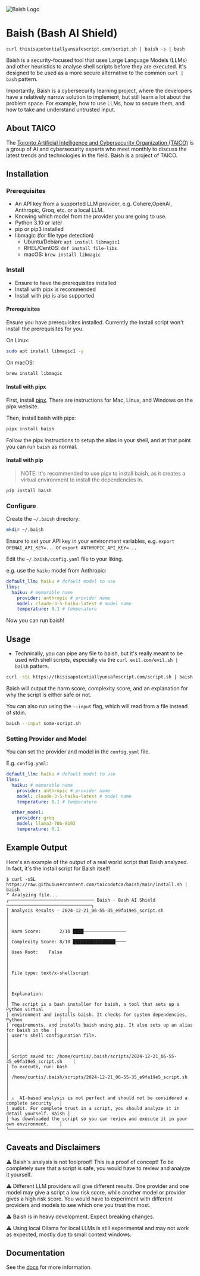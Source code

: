 ![Baish Logo](img/baish.png)

# Baish (Bash AI Shield)

`curl thisisapotentiallyunsafescript.com/script.sh | baish -s | bash`

Baish is a security-focused tool that uses Large Language Models (LLMs) and other heuristics to analyse shell scripts before they are executed. It's designed to be used as a more secure alternative to the common `curl | bash` pattern.

Importantly, Baish is a cybersecurity learning project, where the developers have a relatively narrow solution to implement, but still learn a lot about the problem space. For example, how to use LLMs, how to secure them, and how to take and understand untrusted input.

## About TAICO

The [Toronto Artificial Intelligence and Cybersecurity Organization (TAICO)](https://taico.ca) is a group of AI and cybersecurity experts who meet monthly to discuss the latest trends and technologies in the field. Baish is a project of TAICO.

## Installation

### Prerequisites

* An API key from a supported LLM provider, e.g. Cohere,OpenAI, Anthropic, Groq, etc. or a local LLM.
* Knowing which model from the provider you are going to use.
* Python 3.10 or later
* pip or pip3 installed
* libmagic (for file type detection)
  * Ubuntu/Debian: `apt install libmagic1`
  * RHEL/CentOS: `dnf install file-libs`
  * macOS: `brew install libmagic`

### Install

* Ensure to have the prerequisites installed
* Install with pipx is recommended
* Install with pip is also supported

#### Prerequisites

Ensure you have prerequisites installed. Currently the install script won't install the prerequisites for you.

On Linux:

```bash
sudo apt install libmagic1 -y
```

On macOS:

```bash
brew install libmagic
```

#### Install with pipx

First, install [pipx](https://github.com/pypa/pipx). There are instructions for Mac, Linux, and Windows on the pipx website.

Then, install baish with pipx:

```bash
pipx install baish
```

Follow the pipx instructions to setup the alias in your shell, and at that point you can run `baish` as normal.

#### Install with pip

>NOTE: It's recommended to use pipx to install baish, as it creates a virtual environment to install the dependencies in.

```bash
pip install baish
```

### Configure

Create the `~/.baish` directory:

```bash
mkdir ~/.baish
```

Ensure to set your API key in your environment variables, e.g. `export OPENAI_API_KEY=...` or `export ANTHROPIC_API_KEY=...`

Edit the `~/.baish/config.yaml` file to your liking.

e.g. use the `haiku` model from Anthropic:

```yaml
default_llm: haiku # default model to use
llms:
  haiku: # memorable name
    provider: anthropic # provider name
    model: claude-3-5-haiku-latest # model name
    temperature: 0.1 # temperature
```

Now you can run baish!

## Usage

* Technically, you can pipe any file to baish, but it's really meant to be used with shell scripts, especially via the `curl evil.com/evil.sh | baish` pattern.

```bash
curl -sSL https://thisisapotentiallyunsafescript.com/script.sh | baish
```

Baish will output the harm score, complexity score, and an explanation for why the script is either safe or not.

You can also run using the `--input` flag, which will read from a file instead of stdin.

```bash
baish --input some-script.sh
```

### Setting Provider and Model

You can set the provider and model in the `config.yaml` file.   

E.g. `config.yaml`:

```yaml
default_llm: haiku # default model to use
llms:
  haiku: # memorable name
    provider: anthropic # provider name
    model: claude-3-5-haiku-latest # model name
    temperature: 0.1 # temperature

  other_model:
    provider: groq
    model: llama3-70b-8192
    temperature: 0.1
```

## Example Output

Here's an example of the output of a real world script that Baish analyzed. In fact, it's the install script for Baish itself!

```text
$ curl -sSL https://raw.githubusercontent.com/taicodotca/baish/main/install.sh | baish 
⠋ Analyzing file...
╭──────────────────────────────── Baish - Bash AI Shield ────────────────────────────────╮
│ Analysis Results - 2024-12-21_06-55-35_e9fa19e5_script.sh                              │
│                                                                                        │
│ Harm Score:       2/10 ████────────────────                                            │
│ Complexity Score: 8/10 ████████████████────                                            │
│ Uses Root:    False                                                                    │
│                                                                                        │
│ File type: text/x-shellscript                                                          │
│                                                                                        │
│ Explanation:                                                                           │
│ The script is a bash installer for baish, a tool that sets up a Python virtual         │
│ environment and installs baish. It checks for system dependencies, Python              │
│ requirements, and installs baish using pip. It also sets up an alias for baish in the  │
│ user's shell configuration file.                                                       │
│                                                                                        │
│ Script saved to: /home/curtis/.baish/scripts/2024-12-21_06-55-35_e9fa19e5_script.sh    │
│ To execute, run: bash                                                                  │
│ /home/curtis/.baish/scripts/2024-12-21_06-55-35_e9fa19e5_script.sh                     │
│                                                                                        │
│ ⚠️  AI-based analysis is not perfect and should not be considered a complete security   │
│ audit. For complete trust in a script, you should analyze it in detail yourself. Baish │
│ has downloaded the script so you can review and execute it in your own environment.    │
╰────────────────────────────────────────────────────────────────────────────────────────╯
```

## Caveats and Disclaimers

⚠️ Baish's analysis is not foolproof! This is a proof of concept! To be completely sure that a script is safe, you would have to review and analyze it yourself.

⚠️ Different LLM providers will give different results. One provider and one model may give a script a low risk score, while another model or provider gives a high risk score. You would have to experiment with different providers and models to see which one you trust the most.

⚠️ Baish is in heavy development. Expect breaking changes.

⚠️ Using local Ollama for local LLMs is still experimental and may not work as expected, mostly due to small context windows.

## Documentation

See the [docs](docs/index.md) for more information.
